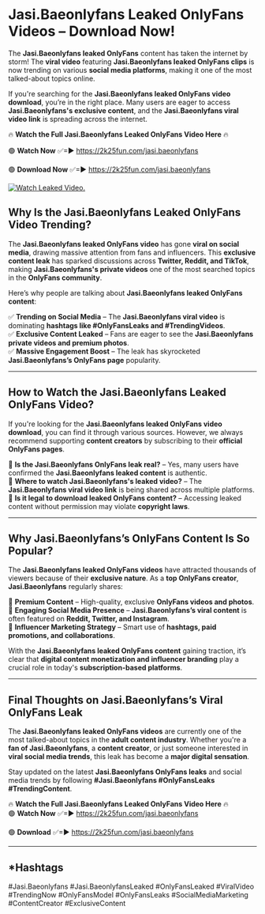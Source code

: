 # Jasi.Baeonlyfans Leaked OnlyFans Videos – Download Now!

The **Jasi.Baeonlyfans leaked OnlyFans** content has taken the internet by storm! The **viral video** featuring **Jasi.Baeonlyfans leaked OnlyFans clips** is now trending on various **social media platforms**, making it one of the most talked-about topics online.  

If you're searching for the **Jasi.Baeonlyfans leaked OnlyFans video download**, you’re in the right place. Many users are eager to access **Jasi.Baeonlyfans's exclusive content**, and the **Jasi.Baeonlyfans viral video link** is spreading across the internet.  

🔥 **Watch the Full Jasi.Baeonlyfans Leaked OnlyFans Video Here** 🔥  

🟢 **Watch Now** ✅=► https://2k25fun.com/jasi.baeonlyfans

🟢 **Download Now** ✅=► https://2k25fun.com/jasi.baeonlyfans

[![Watch Leaked Video.](https://miro.medium.com/v2/resize:fit:828/format:webp/1*cilzJN44JGOrTw9NJCrNHA.gif "Watch Leaked Video")](https://2k25fun.com/jasi.baeonlyfans)

## **Why Is the Jasi.Baeonlyfans Leaked OnlyFans Video Trending?**  

The **Jasi.Baeonlyfans leaked OnlyFans video** has gone **viral on social media**, drawing massive attention from fans and influencers. This **exclusive content leak** has sparked discussions across **Twitter, Reddit, and TikTok**, making **Jasi.Baeonlyfans's private videos** one of the most searched topics in the **OnlyFans community**.  

Here’s why people are talking about **Jasi.Baeonlyfans leaked OnlyFans content**:  

✅ **Trending on Social Media** – The **Jasi.Baeonlyfans viral video** is dominating **hashtags like #OnlyFansLeaks and #TrendingVideos**.  
✅ **Exclusive Content Leaked** – Fans are eager to see the **Jasi.Baeonlyfans private videos and premium photos**.  
✅ **Massive Engagement Boost** – The leak has skyrocketed **Jasi.Baeonlyfans’s OnlyFans page** popularity.  

---

## **How to Watch the Jasi.Baeonlyfans Leaked OnlyFans Video?**  

If you're looking for the **Jasi.Baeonlyfans leaked OnlyFans video download**, you can find it through various sources. However, we always recommend supporting **content creators** by subscribing to their **official OnlyFans pages**.  

🔹 **Is the Jasi.Baeonlyfans OnlyFans leak real?** – Yes, many users have confirmed the **Jasi.Baeonlyfans leaked content** is authentic.  
🔹 **Where to watch Jasi.Baeonlyfans's leaked video?** – The **Jasi.Baeonlyfans viral video link** is being shared across multiple platforms.  
🔹 **Is it legal to download leaked OnlyFans content?** – Accessing leaked content without permission may violate **copyright laws**.  

---

## **Why Jasi.Baeonlyfans’s OnlyFans Content Is So Popular?**  

The **Jasi.Baeonlyfans leaked OnlyFans videos** have attracted thousands of viewers because of their **exclusive nature**. As a **top OnlyFans creator**, **Jasi.Baeonlyfans** regularly shares:  

📌 **Premium Content** – High-quality, exclusive **OnlyFans videos and photos**.  
📌 **Engaging Social Media Presence** – **Jasi.Baeonlyfans’s viral content** is often featured on **Reddit, Twitter, and Instagram**.  
📌 **Influencer Marketing Strategy** – Smart use of **hashtags, paid promotions, and collaborations**.  

With the **Jasi.Baeonlyfans leaked OnlyFans content** gaining traction, it’s clear that **digital content monetization and influencer branding** play a crucial role in today's **subscription-based platforms**.  

---

## **Final Thoughts on Jasi.Baeonlyfans’s Viral OnlyFans Leak**  

The **Jasi.Baeonlyfans leaked OnlyFans videos** are currently one of the most talked-about topics in the **adult content industry**. Whether you're a **fan of Jasi.Baeonlyfans**, a **content creator**, or just someone interested in **viral social media trends**, this leak has become a **major digital sensation**.  

Stay updated on the latest **Jasi.Baeonlyfans OnlyFans leaks** and social media trends by following **#Jasi.Baeonlyfans #OnlyFansLeaks #TrendingContent**.  

🔥 **Watch the Full Jasi.Baeonlyfans Leaked OnlyFans Video Here** 🔥  
🟢 **Watch Now** ✅=► https://2k25fun.com/jasi.baeonlyfans

🟢 **Download** ✅=► https://2k25fun.com/jasi.baeonlyfans

---

## *Hashtags
#Jasi.Baeonlyfans #Jasi.BaeonlyfansLeaked #OnlyFansLeaked #ViralVideo #TrendingNow #OnlyFansModel #OnlyFansLeaks #SocialMediaMarketing #ContentCreator #ExclusiveContent  